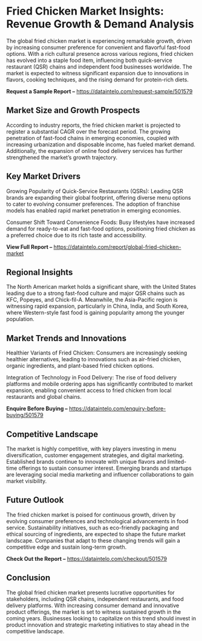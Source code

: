 # Fried Chicken Market Insights: Revenue Growth & Demand Analysis

The global fried chicken market is experiencing remarkable growth, driven by increasing consumer preference for convenient and flavorful fast-food options. With a rich cultural presence across various regions, fried chicken has evolved into a staple food item, influencing both quick-service restaurant (QSR) chains and independent food businesses worldwide. The market is expected to witness significant expansion due to innovations in flavors, cooking techniques, and the rising demand for protein-rich diets.

**Request a Sample Report –** https://dataintelo.com/request-sample/501579

## Market Size and Growth Prospects

According to industry reports, the fried chicken market is projected to register a substantial CAGR over the forecast period. The growing penetration of fast-food chains in emerging economies, coupled with increasing urbanization and disposable income, has fueled market demand. Additionally, the expansion of online food delivery services has further strengthened the market’s growth trajectory.

## Key Market Drivers

Growing Popularity of Quick-Service Restaurants (QSRs): Leading QSR brands are expanding their global footprint, offering diverse menu options to cater to evolving consumer preferences. The adoption of franchise models has enabled rapid market penetration in emerging economies.

Consumer Shift Toward Convenience Foods: Busy lifestyles have increased demand for ready-to-eat and fast-food options, positioning fried chicken as a preferred choice due to its rich taste and accessibility.

**View Full Report –** https://dataintelo.com/report/global-fried-chicken-market

## Regional Insights

The North American market holds a significant share, with the United States leading due to a strong fast-food culture and major QSR chains such as KFC, Popeyes, and Chick-fil-A. Meanwhile, the Asia-Pacific region is witnessing rapid expansion, particularly in China, India, and South Korea, where Western-style fast food is gaining popularity among the younger population.

## Market Trends and Innovations

Healthier Variants of Fried Chicken: Consumers are increasingly seeking healthier alternatives, leading to innovations such as air-fried chicken, organic ingredients, and plant-based fried chicken options.

Integration of Technology in Food Delivery: The rise of food delivery platforms and mobile ordering apps has significantly contributed to market expansion, enabling convenient access to fried chicken from local restaurants and global chains.

**Enquire Before Buying –** https://dataintelo.com/enquiry-before-buying/501579

## Competitive Landscape

The market is highly competitive, with key players investing in menu diversification, customer engagement strategies, and digital marketing. Established brands continue to innovate with unique flavors and limited-time offerings to sustain consumer interest. Emerging brands and startups are leveraging social media marketing and influencer collaborations to gain market visibility.

## Future Outlook

The fried chicken market is poised for continuous growth, driven by evolving consumer preferences and technological advancements in food service. Sustainability initiatives, such as eco-friendly packaging and ethical sourcing of ingredients, are expected to shape the future market landscape. Companies that adapt to these changing trends will gain a competitive edge and sustain long-term growth.

**Check Out the Report –** https://dataintelo.com/checkout/501579

## Conclusion

The global fried chicken market presents lucrative opportunities for stakeholders, including QSR chains, independent restaurants, and food delivery platforms. With increasing consumer demand and innovative product offerings, the market is set to witness sustained growth in the coming years. Businesses looking to capitalize on this trend should invest in product innovation and strategic marketing initiatives to stay ahead in the competitive landscape.
